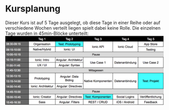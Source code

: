 # Kursplanung

Dieser Kurs ist auf 5 Tage ausgelegt, ob diese Tage in einer Reihe oder auf verschiedene Wochen verteilt liegen spielt dabei keine Rolle.  Die einzelnen Tage wurden in 45min-Blöcke unterteilt:  
![](/_allgemein/zeitplan_m335_v3.png)



